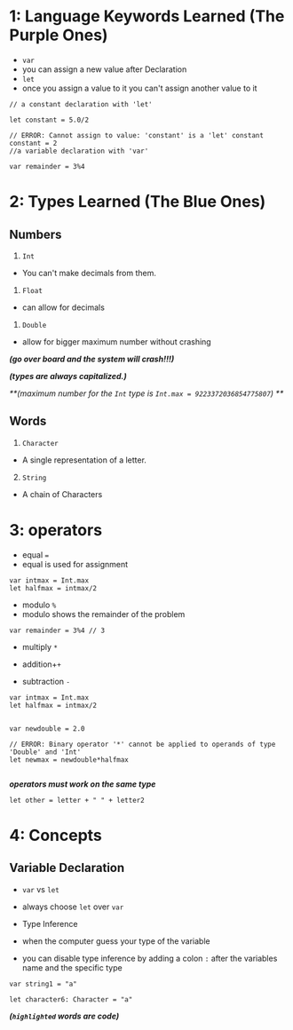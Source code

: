 
# 1: Language Keywords Learned (The Purple Ones)
- `var`
 - you can assign a new value after Declaration
- `let`
 - once you assign a value to it you can't assign another value to it

````
// a constant declaration with 'let'

let constant = 5.0/2

// ERROR: Cannot assign to value: 'constant' is a 'let' constant
constant = 2
//a variable declaration with 'var'

var remainder = 3%4
 ````
# 2: Types Learned (The Blue Ones)

## Numbers

1. `Int`
  - You can't make decimals from them.
1. `Float`
 - can allow for decimals
1. `Double`
 - allow for bigger maximum number without crashing

_**(go over board and the system will crash!!!)**_

_**(types are always capitalized.)**_

_**(maximum number for the `Int` type is `Int.max = 9223372036854775807`) **_
##  Words

1. `Character`
  - A single representation of a letter.

2. `String`
  - A chain of Characters

# 3: operators

- equal `=`
 - equal is used for assignment

 ````
 var intmax = Int.max
 let halfmax = intmax/2

 ````
- modulo `%`
 - modulo shows the remainder of the problem
````
var remainder = 3%4 // 3
````

- multiply `*`

- addition+`+`

- subtraction `-`

````
var intmax = Int.max
let halfmax = intmax/2


var newdouble = 2.0

// ERROR: Binary operator '*' cannot be applied to operands of type 'Double' and 'Int'
let newmax = newdouble*halfmax


````

_**operators must work on the same type**_

`let other = letter + " " + letter2`

# 4: Concepts

## Variable Declaration

- `var` vs `let`
 - always choose `let` over `var`

- Type Inference
 - when the computer guess your type of the variable
 - you can disable type inference by adding a colon `:` after the variables name and the specific type

 ````
 var string1 = "a"

 let character6: Character = "a"

 ````
  _**(`highlighted` words are code)**_  
